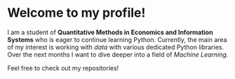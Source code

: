 # Welcome to my profile!

I am a student of **Quantitative Methods in Economics and Information Systems** who is eager to continue learning Python. 
Currently, the main area of my interest is working with *data* with various dedicated Python libraries. 
Over the next months I want to dive deeper into a field of *Machine Learning*.

Feel free to check out my repositories! 
